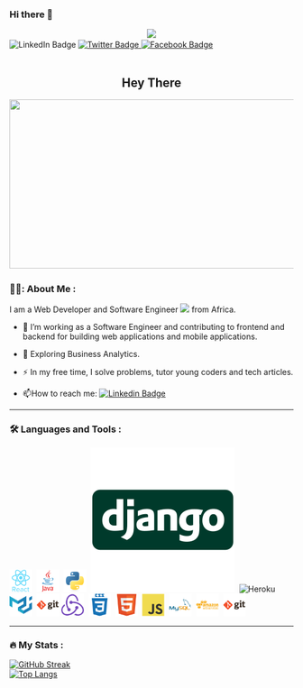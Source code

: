 ### Hi there 👋

<div id="header" align="center">
  <img src="https://media.giphy.com/media/RbDKaczqWovIugyJmW/giphy.gif" width="100"/>
</div>

<div id="badges" align="center>
  <a href="https://linkedin.com/in/ijimakin-samuel-04726963">
    <img src="https://img.shields.io/badge/LinkedIn-blue?style=for-the-badge&logo=linkedin&logoColor=white" alt="LinkedIn Badge"/>
  </a>
  <a href="https://twitter.com/thirdsamuel777">
    <img src="https://img.shields.io/badge/Twitter-blue?style=for-the-badge&logo=twitter&logoColor=white" alt="Twitter Badge"/>
  </a>
  <a href="https://facebook.com/ijimakin.samuel.3">
    <img src="https://img.shields.io/badge/Facebook-blue?style=for-the-badge&logo=facebook&logoColor=white" alt="Facebook Badge"/>
  </a>
</div>
                                                                                                                           
<div id="header" align="center">
  <img src="https://komarev.com/ghpvc/?username=SamZing777&style=flat-square&color=blue" alt=""/>
</div>

<div align="center">
   <h2> Hey There </h2>
</div>
                   
<div align="center">
  <img src="https://media.giphy.com/media/dWesBcTLavkZuG35MI/giphy.gif" width="600" height="300"/>
</div>
                  
                                                                                                
### 👨‍💻: About Me :
                                                                                                
I am a Web Developer and Software Engineer <img src="https://media.giphy.com/media/WUlplcMpOCEmTGBtBW/giphy.gif" width="30"> from Africa.
                                                                                                
- :telescope: I’m working as a Software Engineer and contributing to frontend and backend for building web applications and mobile applications.

- :seedling: Exploring Business Analytics.

- :zap: In my free time, I solve problems, tutor young coders and tech articles.

- :mailbox:How to reach me: [![Linkedin Badge](https://img.shields.io/badge/-kakbar-blue?style=flat&logo=Linkedin&logoColor=white)](your-linkedin-url)
                                                                                                                           
                                                                                                                           
---

### :hammer_and_wrench: Languages and Tools :
                                                                                                                           
<div>
  <img src="https://github.com/devicons/devicon/blob/master/icons/react/react-original-wordmark.svg" title="React" alt="React" width="40" height="40"/>&nbsp;                                                                                                                      
  <img src="https://github.com/devicons/devicon/blob/master/icons/java/java-original-wordmark.svg" title="Java" alt="Java" width="40" height="40"/>&nbsp;
  <img src="https://github.com/devicons/devicon/blob/master/icons/python/python-original.svg" title="Python" alt="Python" width="40" height="40"/>&nbsp;
  <img src="https://github.com/devicons/devicon/blob/master/icons/django/django-original.svg" title="Django" alt="Django" />&nbsp;                             <img src="https://github.com/devicons/devicon/blob/master/icons/heroku/heroku-original" title="Heroku" alt="Heroku" />&nbsp;                                                                                                            
  <img src="https://github.com/devicons/devicon/blob/master/icons/materialui/materialui-original.svg" title="Material UI" alt="Material UI" width="40" height="40"/>&nbsp;

  <img src="https://github.com/devicons/devicon/blob/master/icons/git/git-original-wordmark.svg" title="Git" alt="Git" width="40" height="40"/>
  <img src="https://github.com/devicons/devicon/blob/master/icons/redux/redux-original.svg" title="Redux" alt="Redux " width="40" height="40"/>&nbsp;
  <img src="https://github.com/devicons/devicon/blob/master/icons/css3/css3-plain-wordmark.svg"  title="CSS3" alt="CSS" width="40" height="40"/>&nbsp;
  <img src="https://github.com/devicons/devicon/blob/master/icons/html5/html5-original.svg" title="HTML5" alt="HTML" width="40" height="40"/>&nbsp;
  <img src="https://github.com/devicons/devicon/blob/master/icons/javascript/javascript-original.svg" title="JavaScript" alt="JavaScript" width="40" height="40"/>&nbsp;
  <img src="https://github.com/devicons/devicon/blob/master/icons/mysql/mysql-original-wordmark.svg" title="MySQL"  alt="MySQL" width="40" height="40"/>&nbsp;
  <img src="https://github.com/devicons/devicon/blob/master/icons/amazonwebservices/amazonwebservices-plain-wordmark.svg" title="AWS" alt="AWS" width="40" height="40"/>&nbsp;
  <img src="https://github.com/devicons/devicon/blob/master/icons/git/git-original-wordmark.svg" title="Git" alt="Git" width="40" height="40"/>
</div>                                                                                                                           
                                                                                                                           
---

### :fire: My Stats :
                                                                                                                                             
[![GitHub Streak](http://github-readme-streak-stats.herokuapp.com?user=SamZing777&theme=dark&background=000000)](https://git.io/streak-stats)                                                                                                                                             
[![Top Langs](https://github-readme-stats.vercel.app/api/top-langs/?username=SamZing777&layout=compact&theme=vision-friendly-dark)](https://github.com/anuraghazra/github-readme-stats)                                                                                                                           
                                                                                                                           
